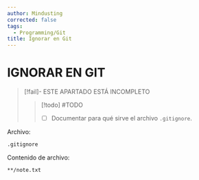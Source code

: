 ```yaml
---
author: Mindusting
corrected: false
tags:
  - Programming/Git
title: Ignorar en Git
---
```


# IGNORAR EN GIT

> [!fail]- ESTE APARTADO ESTÁ INCOMPLETO
> > [!todo] #TODO
> > - [ ] Documentar para qué sirve el archivo `.gitignore`.

Archivo:

```txt
.gitignore
```

Contenido de archivo:

```txt
**/note.txt
```
